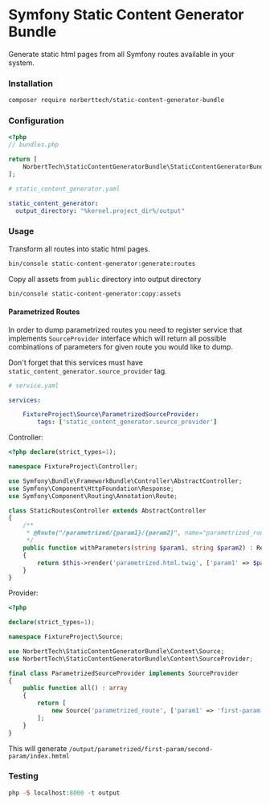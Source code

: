 # Symfony Static Content Generator Bundle

Generate static html pages from all Symfony routes available in your system. 

### Installation

```bash
composer require norberttech/static-content-generator-bundle
```

### Configuration

```php
<?php
// bundles.php

return [
    NorbertTech\StaticContentGeneratorBundle\StaticContentGeneratorBundle::class => ['all' => true],
];
```

```yaml
# static_content_generator.yaml

static_content_generator:
  output_directory: "%kernel.project_dir%/output"
```

### Usage

Transform all routes into static html pages. 

```bash
bin/console static-content-generator:generate:routes
```

Copy all assets from `public` directory into output directory

```bash
bin/console static-content-generator:copy:assets
```

#### Parametrized Routes

In order to dump parametrized routes you need to register service that implements `SourceProvider` interface
which will return all possible combinations of parameters for given route you would like to dump.

Don't forget that this services must have `static_content_generator.source_provider` tag. 

```yaml
# service.yaml 

services:

    FixtureProject\Source\ParametrizedSourceProvider:
        tags: ['static_content_generator.source_provider']

``` 

Controller: 
```php
<?php declare(strict_types=1);

namespace FixtureProject\Controller;

use Symfony\Bundle\FrameworkBundle\Controller\AbstractController;
use Symfony\Component\HttpFoundation\Response;
use Symfony\Component\Routing\Annotation\Route;

class StaticRoutesController extends AbstractController
{
    /**
     * @Route("/parametrized/{param1}/{param2}", name="parametrized_route")
     */
    public function withParameters(string $param1, string $param2) : Response
    {
        return $this->render('parametrized.html.twig', ['param1' => $param1, 'param2' => $param2]);
    }
}
```

Provider: 

```php
<?php

declare(strict_types=1);

namespace FixtureProject\Source;

use NorbertTech\StaticContentGeneratorBundle\Content\Source;
use NorbertTech\StaticContentGeneratorBundle\Content\SourceProvider;

final class ParametrizedSourceProvider implements SourceProvider
{
    public function all() : array
    {
        return [
            new Source('parametrized_route', ['param1' => 'first-param', 'param2' => 'second-param']),
        ];
    }
}
```

This will generate `/output/parametrized/first-param/second-param/index.hmtml`

### Testing

```php
php -S localhost:8000 -t output
```
